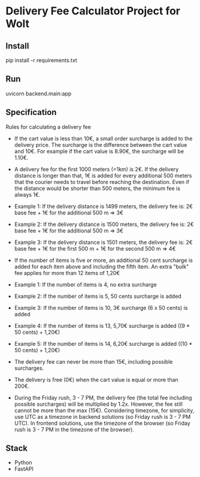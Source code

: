 # Delivery Fee Calculator Project for Wolt

## Install
pip install -r requirements.txt

## Run 
uvicorn backend.main:app

## Specification
Rules for calculating a delivery fee

- If the cart value is less than 10€, a small order surcharge is added to the delivery price. The surcharge is the difference between the cart value and 10€. For example if the cart value is 8.90€, the surcharge will be 1.10€.
- A delivery fee for the first 1000 meters (=1km) is 2€. If the delivery distance is longer than that, 1€ is added for every additional 500 meters that the courier needs to travel before reaching the destination. Even if the distance would be shorter than 500 meters, the minimum fee is always 1€.
- Example 1: If the delivery distance is 1499 meters, the delivery fee is: 2€ base fee + 1€ for the additional 500 m => 3€
- Example 2: If the delivery distance is 1500 meters, the delivery fee is: 2€ base fee + 1€ for the additional 500 m => 3€
- Example 3: If the delivery distance is 1501 meters, the delivery fee is: 2€ base fee + 1€ for the first 500 m + 1€ for the second 500 m => 4€

- If the number of items is five or more, an additional 50 cent surcharge is added for each item above and including the fifth item. An extra "bulk" fee applies for more than 12 items of 1,20€
- Example 1: If the number of items is 4, no extra surcharge
- Example 2: If the number of items is 5, 50 cents surcharge is added
- Example 3: If the number of items is 10, 3€ surcharge (6 x 50 cents) is added
- Example 4: If the number of items is 13, 5,70€ surcharge is added ((9 * 50 cents) + 1,20€)
- Example 5: If the number of items is 14, 6,20€ surcharge is added ((10 * 50 cents) + 1,20€)

- The delivery fee can never be more than 15€, including possible surcharges.
- The delivery is free (0€) when the cart value is equal or more than 200€.
- During the Friday rush, 3 - 7 PM, the delivery fee (the total fee including possible surcharges) will be multiplied by 1.2x. However, the fee still cannot be more than the max (15€). Considering timezone, for simplicity, use UTC as a timezone in backend solutions (so Friday rush is 3 - 7 PM UTC). In frontend solutions, use the timezone of the browser (so Friday rush is 3 - 7 PM in the timezone of the browser).



## Stack
- Python 
- FastAPI
